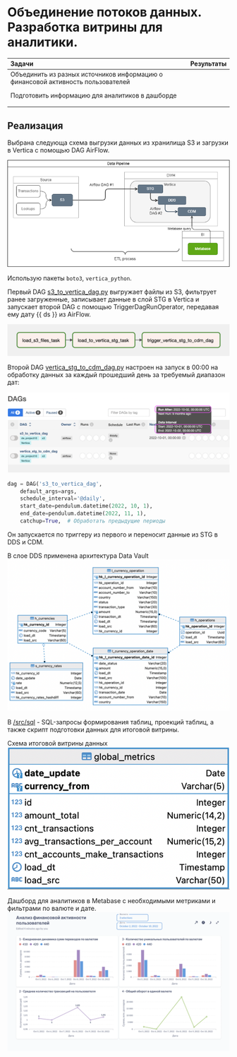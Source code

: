 #  Объединение потоков данных. Разработка витрины для аналитики.  

| Задачи                   | Результаты |
| :-------------------- | :--------------------- |
| Объединить из разных источников информацию о финансовой активность пользователей <P><P> Подготовить информацию для аналитиков в дашборде |  | 

<!--
## **Цели проекта**  

- Для финтех-компании, предлагающей международные банковские услуги, объединить из разных источников информацию о финансовой активность пользователей.  
- Подготовить информацию для аналитиков в дашборде. 

## **Используемые технологии и инструменты**
Yandex S3 Storage  
Metabase  
Vertica  
vertica_python  
boto3  
Airflow  
TriggerDagRunOperator  
PythonOperator  

## **Постановка задачи**

- Создать таблицы необходимой структуры для хранилища в слоях STG, DDS, CDM 
- Создать пайплайн загрузки данных из систем-источников в STG-слой
- Создать пайплайн автоматизированного обновления витрины данных, обеспечивающий ежедневное инкрементальное добавление данных по дате за вчерашний день
- Подключить инструмент визуальной аналитики Metabase к витрине и реализовать интерактивный отчёт для аналитиков, включающий метрики:
    - суммы переводов с возможностью смотреть общую сумму и выбирать отдельные валюты через фильтр.
    - среднего объема транзакций на пользователя.
    - количества уникальных пользователей, которые совершают транзакции в валютах.
    - общего оборота компании в единой валюте.
- Создать в дашборде фильтры по дате и выбранным валютам перевода.

-->

## Реализация

Выбрана следующа схема выгрузки данных из хранилища S3 и загрузки в Vertica с помощью DAG AirFlow.

![Схема_решения_проекта](images/Схема_решения_проекта.png)

Использую пакеты `boto3`, `vertica_python`.

Первый DAG [s3_to_vertica_dag.py](src/dags/s3_to_vertica_dag.py) выгружает файлы из S3, фильтрует ранее загруженные, записывает данные в слой STG в Vertica и запускает второй DAG с помощью TriggerDagRunOperator, передавая ему дату {{ ds }} из AirFlow. 

![DAG1](images/DAG1.png)

Второй DAG [vertica_stg_to_cdm_dag.py](src/dags/vertica_stg_to_cdm_dag.py) настроен на запуск в 00:00 на обработку данных за каждый прошедший день за требуемый диапазон дат:  

![DAG1_schedule](images/DAG1_schedule.png)

```python
dag = DAG('s3_to_vertica_dag',
    default_args=args,
    schedule_interval='@daily',  
    start_date=pendulum.datetime(2022, 10, 1),  
    end_date=pendulum.datetime(2022, 11, 1),  
    catchup=True,  # Обработать предыдущие периоды
```

Он запускается по триггеру из первого и переносит данные из STG в DDS и CDM.

В слое DDS применена архитектура Data Vault
![DDS](images/DDS.png)

В [/src/sql](/src/sql/) - SQL-запросы формирования таблиц, проекций таблиц, а также скрипт подготовки данных для итоговой витрины.

Схема итоговой витрины данных
![STV2023060652__DWH.global_metrics](images/global_metrics.png)

Дашборд для аналитиков в Metabase с необходимыми метриками и фильтрами по валюте и дате.
![Дашборд](images/dashboard.png)

